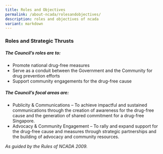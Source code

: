 ```yaml
---
title: Roles and Objectives
permalink: /about-ncada/rolesandobjectives/
description: roles and objectives of ncada
variant: markdown
---
```

### Roles and Strategic Thrusts

##### The Council’s roles are to:

*   Promote national drug-free measures
*   Serve as a conduit between the Government and the Community for drug prevention efforts
*   Support community engagements for the drug-free cause


##### The Council’s focal areas are:

*   Publicity & Communications – To achieve impactful and sustained communications through the creation of awareness for the drug-free cause and the generation of shared commitment for a drug-free Singapore.
*   Advocacy & Community Engagement – To rally and expand support for the drug-free cause and measures through strategic partnerships and the building of advocacy and community resources.


*As guided by the Rules of NCADA 2009.*